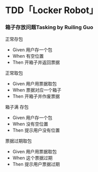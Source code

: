 
# TDD「Locker Robot」

### 箱子存放问题Tasking by Ruiling Guo

正常存包
- Given 用户存一个包
- When 有空位置
- Then 开箱子并返回票据

正常取包
- Given 用户用票据取包
- When 票据对应一个箱子
- Then 开箱子并作废票据

箱子满 存包
- Given 用户存一个包
- When 没有空位置
- Then 提示用户没有位置

票据过期取包
- Given 用户用票据取包
- When 这个票据过期
- Then 提示用户票据过期


